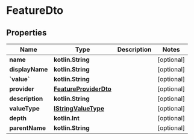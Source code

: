 
# FeatureDto

## Properties
Name | Type | Description | Notes
------------ | ------------- | ------------- | -------------
**name** | **kotlin.String** |  |  [optional]
**displayName** | **kotlin.String** |  |  [optional]
**&#x60;value&#x60;** | **kotlin.String** |  |  [optional]
**provider** | [**FeatureProviderDto**](FeatureProviderDto.md) |  |  [optional]
**description** | **kotlin.String** |  |  [optional]
**valueType** | [**IStringValueType**](IStringValueType.md) |  |  [optional]
**depth** | **kotlin.Int** |  |  [optional]
**parentName** | **kotlin.String** |  |  [optional]



